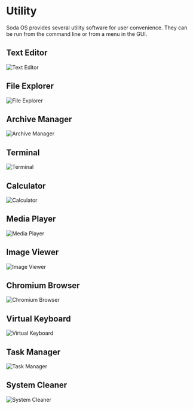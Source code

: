 <h1> Utility </h1>
Soda OS provides several utility software for user convenience. They can be run from the command line or from a menu in the GUI.<br>

## Text Editor

![Text Editor](./picture/text_editor.png)

## File Explorer

![File Explorer](./picture/file_manager.png)

## Archive Manager

![Archive Manager](./picture/archive_manager.png)

## Terminal

![Terminal](./picture/terminal.png)

## Calculator

![Calculator](./picture/calculator.png)

## Media Player

![Media Player](./picture/media_player.png)

## Image Viewer

![Image Viewer](./picture/image_viewer.png)

## Chromium Browser

![Chromium Browser](./picture/chromium_browser.png)

## Virtual Keyboard

![Virtual Keyboard](./picture/virtual_keyboard.png)

## Task Manager

![Task Manager](./picture/task_manager.png)

## System Cleaner

![System Cleaner](./picture/system_cleaner.png)